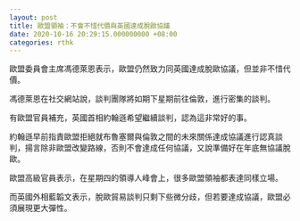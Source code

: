 ```yaml
---
layout: post
title: 歐盟領袖：不會不惜代價與英國達成脫歐協議
date: 2020-10-16 20:29:15.000000000 +08:00
categories: rthk
---
```


歐盟委員會主席馮德萊恩表示，歐盟仍然致力同英國達成脫歐協議，但並非不惜代價。

馮德萊恩在社交網站說，談判團隊將如期下星期前往倫敦，進行密集的談判。

有歐盟官員補充，英國首相約翰遜希望繼續談判，認為這非常好的事。

約翰遜早前指責歐盟拒絕就布魯塞爾與倫敦之間的未來關係達成協議進行認真談判，揚言除非歐盟改變路線，否則不會達成任何協議，又說準備好在年底無協議脫歐。

歐盟高級官員表示，在星期四的領導人峰會上，很多歐盟領袖都表達同樣立場。

而英國外相藍韜文表示，脫歐貿易談判只剩下些微分歧，但若要達成協議，歐盟必須展現更大彈性。
